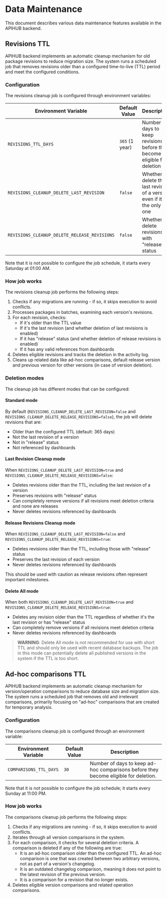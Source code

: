 # Data Maintenance

This document describes various data maintenance features available in the APIHUB backend.

## Revisions TTL

APIHUB backend implements an automatic cleanup mechanism for old package revisions to reduce migration size. The system runs a scheduled job that removes revisions older than a configured time-to-live (TTL) period and meet the configured conditions.

### Configuration

The revisions cleanup job is configured through environment variables:

| Environment Variable | Default Value | Description |
|---------------------|---------------|-------------|
| `REVISIONS_TTL_DAYS` | `365` (1 year) | Number of days to keep revisions before they become eligible for deletion |
| `REVISIONS_CLEANUP_DELETE_LAST_REVISION` | `false` | Whether to delete the last revision of a version even if it's the only one |
| `REVISIONS_CLEANUP_DELETE_RELEASE_REVISIONS` | `false` | Whether to delete revisions with "release" status |

Note that it is not possible to configure the job schedule, it starts every Saturday at 01:00 AM.

### How job works

The revisions cleanup job performs the following steps:

1. Checks if any migrations are running - if so, it skips execution to avoid conflicts.
2. Processes packages in batches, examining each version's revisions.
3. For each revision, checks:
   - If it's older than the TTL value
   - If it's the last revision (and whether deletion of last revisions is enabled)
   - If it has "release" status (and whether deletion of release revisions is enabled)
   - If it has any valid references from dashboards
4. Deletes eligible revisions and tracks the deletion in the activity log.
5. Cleans up related data like ad-hoc comparisons, default release version and previous version for other versions (in case of version deletion).

### Deletion modes

The cleanup job has different modes that can be configured:

#### Standard mode
By default (`REVISIONS_CLEANUP_DELETE_LAST_REVISION=false` and `REVISIONS_CLEANUP_DELETE_RELEASE_REVISIONS=false`), the job will delete revisions that are:
- Older than the configured TTL (default: 365 days)
- Not the last revision of a version
- Not in "release" status
- Not referenced by dashboards

#### Last Revision Cleanup mode
When `REVISIONS_CLEANUP_DELETE_LAST_REVISION=true` and `REVISIONS_CLEANUP_DELETE_RELEASE_REVISIONS=false`:
- Deletes revisions older than the TTL, including the last revision of a version
- Preserves revisions with "release" status
- Can completely remove versions if all revisions meet deletion criteria and none are releases
- Never deletes revisions referenced by dashboards

#### Release Revisions Cleanup mode
When `REVISIONS_CLEANUP_DELETE_LAST_REVISION=false` and `REVISIONS_CLEANUP_DELETE_RELEASE_REVISIONS=true`:
- Deletes revisions older than the TTL, including those with "release" status
- Preserves the last revision of each version
- Never deletes revisions referenced by dashboards

This should be used with caution as release revisions often represent important milestones.

#### Delete All mode
When both `REVISIONS_CLEANUP_DELETE_LAST_REVISION=true` and `REVISIONS_CLEANUP_DELETE_RELEASE_REVISIONS=true`:
- Deletes any revision older than the TTL regardless of whether it's the last revision or has "release" status
- Can completely remove versions if all revisions meet deletion criteria
- Never deletes revisions referenced by dashboards

> **WARNING**: Delete All mode is not recommended for use with short TTL and should only be used with recent database backups. The job in this mode can potentially delete all published versions in the system if the TTL is too short.

## Ad-hoc comparisons TTL

APIHUB backend implements an automatic cleanup mechanism for version/operation comparisons to reduce database size and migration size. The system runs a scheduled job that removes old and irrelevant comparisons, primarily focusing on "ad-hoc" comparisons that are created for temporary analysis.

### Configuration

The comparisons cleanup job is configured through an environment variable:

| Environment Variable | Default Value | Description |
|---------------------|---------------|-------------|
| `COMPARISONS_TTL_DAYS` | `30` | Number of days to keep ad-hoc comparisons before they become eligible for deletion. |

Note that it is not possible to configure the job schedule; it starts every Sunday at 11:00 PM.

### How job works

The comparisons cleanup job performs the following steps:

1. Checks if any migrations are running - if so, it skips execution to avoid conflicts.
2. Iterates through all version comparisons in the system.
3. For each comparison, it checks for several deletion criteria. A comparison is deleted if any of the following are true:
   - It is an ad-hoc comparison older than the configured TTL. An ad-hoc comparison is one that was created between two arbitrary versions, not as part of a version's changelog.
   - It is an outdated changelog comparison, meaning it does not point to the latest revision of the previous version.
   - It is a comparison for a revision that no longer exists.
4. Deletes eligible version comparisons and related operation comparisons.